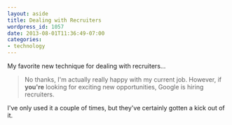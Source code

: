 ```yaml
---
layout: aside
title: Dealing with Recruiters
wordpress_id: 1057
date: 2013-08-01T11:36:49-07:00
categories:
- technology
---
```

My favorite new technique for dealing with recruiters...

> No thanks, I'm actually really happy with my current job.  However, if **you're** looking for exciting new
> opportunities, Google is hiring recruiters.

I've only used it a couple of times, but they've certainly gotten a kick out of it.
